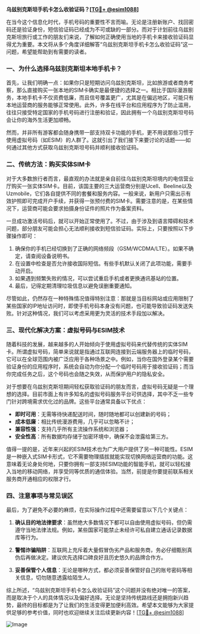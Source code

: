 **乌兹别克斯坦手机卡怎么收验证码？[[TG💪+ @esim1088](https://t.me/s/esim1088)]**

在当今这个信息化时代，手机号码的重要性不言而喻。无论是注册新账户、找回密码还是验证身份，短信验证码已经成为不可或缺的一部分。而对于计划前往乌兹别克斯坦旅行或工作的朋友们来说，了解如何正确使用当地的手机卡来接收验证码显得尤为重要。本文将从多个角度详细解答“乌兹别克斯坦手机卡怎么收验证码”这一问题，希望能帮助到有需要的读者。

### 一、为什么选择乌兹别克斯坦本地手机卡？

首先，让我们明确一点：如果你只是短期访问乌兹别克斯坦，比如旅游或者商务考察，那么直接购买一张本地的SIM卡确实是最便捷的选择之一。相比于国际漫游服务，本地手机卡不仅资费低廉，而且信号覆盖更广，尤其是在偏远地区，可能只有本地运营商的服务能够正常使用。此外，许多在线平台和应用程序为了防止滥用，往往只接受特定国家的手机号码进行注册和验证，因此拥有一个乌兹别克斯坦号码会让你的海外生活更加顺畅。

然而，并非所有游客都会随身携带一部支持双卡功能的手机，更不用说那些习惯于使用虚拟号码（如ESIM）的人群了。这就引出了我们接下来要讨论的话题——如何通过其他方式获取乌兹别克斯坦号码并顺利接收验证码。

### 二、传统方法：购买实体SIM卡

对于大多数旅行者而言，最直观的办法就是亲自前往乌兹别克斯坦境内的电信营业厅购买一张实体SIM卡。目前，该国主要的三大运营商分别是Ucell、Beeline以及Uzmobile，它们各自提供不同的套餐和服务内容。一般来说，新用户只需出示有效护照即可完成开户手续，并获得一张预付费的SIM卡。需要注意的是，在某些情况下，运营商可能会要求拍摄身份证件的照片作为备案资料。

一旦成功激活号码后，就可以开始正常使用了。不过，由于涉及到语言障碍和技术问题，部分朋友可能会担心无法顺利接收到短信验证码。实际上，只要按照以下步骤操作即可：

1. 确保你的手机已经切换到了正确的网络频段（GSM/WCDMA/LTE）。如果不确定，请查阅设备说明书。
2. 在设置中检查是否允许接收国际短信。有些手机默认关闭了此项功能，需要手动开启。
3. 如果遇到频繁失败的情况，可以尝试重启手机或者更换通讯基站的位置。
4. 最后，记得定期清理垃圾信息以避免误删重要通知。

尽管如此，仍然存在一种特殊情况值得特别注意：那就是当目标网站或应用限制了某些国家的IP地址访问时，即使手机号码本身没有问题，也可能导致验证码发送失败。针对这种情况，我们可以考虑采用更为灵活的技术手段加以解决。

### 三、现代化解决方案：虚拟号码与ESIM技术

随着科技的发展，越来越多的人开始倾向于使用虚拟号码来代替传统的实体SIM卡。所谓虚拟号码，简单来说就是指通过互联网连接到云端服务器上的临时号码，它可以在全球范围内被广泛应用于各种场景之中。例如，当你在国外登录某个需要验证身份的应用程序时，系统会自动为你分配一个临时号码用于接收验证码；而当你完成任务之后，这个号码也会随之失效，从而保护用户的隐私安全。

对于想要在乌兹别克斯坦期间轻松获取验证码的朋友而言，虚拟号码无疑是一个理想的选择。目前市面上有许多知名的虚拟号码服务平台可供选择，其中不乏一些专门针对跨境需求优化过的品牌。这些平台通常具备以下优点：

- **即时可用**：无需等待快递配送时间，随时随地都可以创建新的号码；
- **成本低廉**：相比传统漫游费用，几乎可以忽略不计；
- **兼容性强**：支持几乎所有主流操作系统和浏览器；
- **安全性高**：所有数据均存储于加密环境中，确保不会泄露给第三方。

值得一提的是，近年来兴起的ESIM技术也为广大用户提供了另一种可能性。ESIM是一种嵌入式SIM卡形式，它不需要物理插拔就能实现切换网络运营商的功能。这意味着无论身处何地，只要你拥有一部支持ESIM功能的智能手机，就可以轻松接入当地的移动网络，并享受同等优质的通信体验。当然，前提是你要提前联系相关服务商开通相应的权限才行。

### 四、注意事项与常见误区

最后，为了避免不必要的麻烦，在实际操作过程中还需要留意以下几个关键点：

1. **确认目的地法律要求**：虽然绝大多数情况下都可以自由使用虚拟号码，但仍需遵守当地法律法规。例如，某些国家可能禁止未经许可私自建立通话记录数据库等行为。
   
2. **警惕诈骗陷阱**：互联网上充斥着大量假冒伪劣产品和服务商，务必仔细甄别真伪后再做决定。建议优先选择口碑良好且历史悠久的品牌合作方。

3. **妥善保管个人信息**：无论是哪种方式，都必须妥善保管好自己的账号密码等相关信息，切勿随意透露给陌生人。

综上所述，“乌兹别克斯坦手机卡怎么收验证码”这个问题并没有绝对唯一的答案，而是取决于个人的具体情况以及偏好选择。无论是坚持传统路线还是拥抱新兴趋势，最终的目标都是为了让我们的生活变得更加便利高效。希望本文能够为大家提供足够的参考价值，同时也欢迎继续关注后续更新内容！[[TG💪+ @esim1088](https://t.me/s/esim1088)] 

![Image](https://i.postimg.cc/4NQfJmqS/Snipaste-2025-05-13-00-14-12.png)